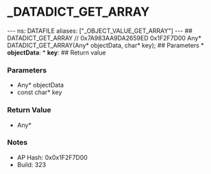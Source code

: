 # _DATADICT_GET_ARRAY

--- ns: DATAFILE aliases: ["_OBJECT_VALUE_GET_ARRAY"] --- ## DATADICT_GET_ARRAY  // 0x7A983AA9DA2659ED 0x1F2F7D00 Any* DATADICT_GET_ARRAY(Any* objectData, char* key);   ## Parameters * **objectData**: * **key**:  ## Return value

### Parameters
* Any* objectData
* const char* key

### Return Value
* Any*

### Notes
* AP Hash: 0x0x1F2F7D00
* Build: 323

